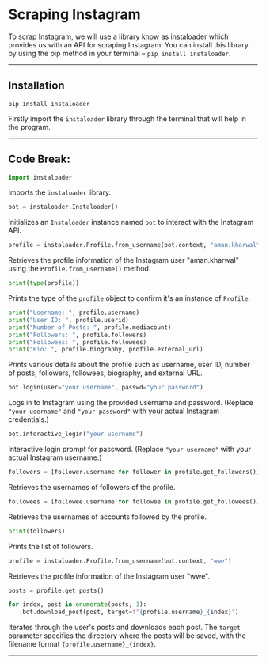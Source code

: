 # Scraping Instagram

To scrap Instagram, we will use a library know as instaloader which provides us with an API for scraping Instagram. You can install this library by using the pip method in your terminal – `pip install instaloader`.

-----

## Installation

```
pip install instaloader
```
Firstly import the `instaloader` library through the terminal that will help in the program.

-----

## Code Break:

```python
import instaloader
```
Imports the `instaloader` library.

```python
bot = instaloader.Instaloader()
```
Initializes an `Instaloader` instance named `bot` to interact with the Instagram API.

```python
profile = instaloader.Profile.from_username(bot.context, "aman.kharwal")
```
Retrieves the profile information of the Instagram user "aman.kharwal" using the `Profile.from_username()` method.

```python
print(type(profile))
```
Prints the type of the `profile` object to confirm it's an instance of `Profile`.

```python
print("Username: ", profile.username)
print("User ID: ", profile.userid)
print("Number of Posts: ", profile.mediacount)
print("Followers: ", profile.followers)
print("Followees: ", profile.followees)
print("Bio: ", profile.biography, profile.external_url)
```
Prints various details about the profile such as username, user ID, number of posts, followers, followees, biography, and external URL.

```python
bot.login(user="your username", passwd="your password")
```
Logs in to Instagram using the provided username and password. (Replace `"your username"` and `"your password"` with your actual Instagram credentials.)

```python
bot.interactive_login("your username")
```
Interactive login prompt for password. (Replace `"your username"` with your actual Instagram username.)

```python
followers = [follower.username for follower in profile.get_followers()]
```
Retrieves the usernames of followers of the profile.

```python
followees = [followee.username for followee in profile.get_followees()]
```
Retrieves the usernames of accounts followed by the profile.

```python
print(followers)
```
Prints the list of followers.

```python
profile = instaloader.Profile.from_username(bot.context, "wwe")
```
Retrieves the profile information of the Instagram user "wwe".

```python
posts = profile.get_posts()

for index, post in enumerate(posts, 1):
    bot.download_post(post, target=f"{profile.username}_{index}")
```
Iterates through the user's posts and downloads each post. The `target` parameter specifies the directory where the posts will be saved, with the filename format `{profile.username}_{index}`.

-----